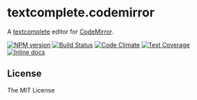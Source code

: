 # textcomplete.codemirror

A [textcomplete](https://github.com/yuku-t/textcomplete) editor for [CodeMirror](https://codemirror.net/).

[![NPM version](http://img.shields.io/npm/v/textcomplete.codemirror.svg)](https://www.npmjs.com/package/textcomplete.codemirror)
[![Build Status](https://travis-ci.org/yuku-t/textcomplete.codemirror.svg?branch=master)](https://travis-ci.org/yuku-t/textcomplete.codemirror)
[![Code Climate](https://codeclimate.com/github/yuku-t/textcomplete.codemirror/badges/gpa.svg)](https://codeclimate.com/github/yuku-t/textcomplete.codemirror)
[![Test Coverage](https://codeclimate.com/github/yuku-t/textcomplete.codemirror/badges/coverage.svg)](https://codeclimate.com/github/yuku-t/textcomplete.codemirror/coverage)
[![Inline docs](http://inch-ci.org/github/yuku-t/textcomplete.codemirror.svg?branch=master)](http://inch-ci.org/github/yuku-t/textcomplete.codemirror)

## License

The MIT License
